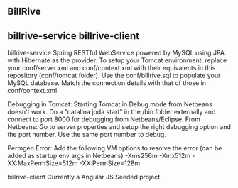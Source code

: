 BillRive
-------------------
billrive-service
billrive-client
-------------------


billrive-service
Spring RESTful WebService powered by MySQL using JPA with Hibernate as the provider.
To setup your Tomcat environment, replace your conf/server.xml and conf/context.xml with their equivalents in this repository (conf/tomcat folder). Use the conf/billrive.sql to populate your MySQL database. Match the connection details with that of those in conf/context.xml

Debugging in Tomcat:
Starting Tomcat in Debug mode from Netbeans doesn't work.
Do a "catalina jpda start" in the /bin folder externally and connect to port 8000 for debugging from Netbeans/Eclipse.
From Netbeans: Go to server properties and setup the right debugging option and the port number. Use the same port number to debug.

Permgen Error:
Add the following VM options to resolve the error (can be added as startup env args in Netbeans)
-Xms256m -Xmx512m -XX:MaxPermSize=512m -XX:PermSize=128m

billrive-client
Currently a Angular JS Seeded project.




